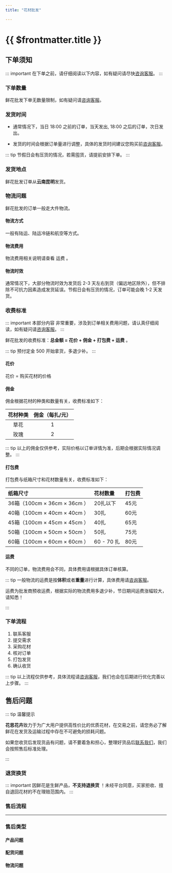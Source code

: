 ```yaml
---
title: "花材批发"

---
```


# {{ $frontmatter.title }}

## 下单须知

::: important
在下单之前，请仔细阅读以下内容，如有疑问请尽快[咨询客服](/about/connection)。
:::

### 下单数量

鲜花批发下单无数量限制，如有疑问请[咨询客服](/about/connection)。

### 发货时间

- 通常情况下，当日 18:00 之前的订单，当天发出, 18:00 之后的订单，次日发出。

- 发货的时间会根据订单量进行调整，具体的发货时间建议您购买前[咨询客服](/about/connection)。

::: tip
节假日会有压货的情况，若需囤货，请提前安排下单。
:::

### 发货地点

鲜花批发订单从**云南昆明**发货。


### 物流问题

鲜花批发的订单一般走大件物流。

#### 物流方式

一般有陆运、陆运冷链和航空等方式。

#### 物流费用

物流费用相关说明请查看 运费 。

#### 物流时效

通常情况下，大部分物流时效为发货后 2-3 天左右到货（偏远地区除外），但不排除不可抗力因素造成发货延误。节假日会有压货的情况，订单可能会晚 1-2 天发货。

### 收费标准

::: important
本部分内容 非常重要，涉及到订单相关费用问题，请认真仔细阅读，如有疑问请[咨询客服](/about/connection)。
:::

鲜花批发的收费标准：**总金额 = 花价 + 佣金 + 打包费 + 运费** 。

::: tip
预付定金 500 开始拿货，多退少补。
:::


#### 花价

花价 = 购买花材的价格

#### 佣金

佣金根据花材的种类和数量有关，收费标准如下：

| 花材种类 |佣金（每扎/元） |
| :------: | :---: |
| 草花     |1   |
| 玫瑰     |2  |

::: tip
以上的佣金仅供参考，实际价格以订单详情为准，后期会根据实际情况调整。
:::

#### 打包费

打包费与纸箱尺寸和花材数量有关，收费标准如下：

| 纸箱尺寸 | 花材数量 | 打包费 |
| :------ | :------- | :---- |
| 36箱（100cm × 36cm × 36cm ） | 20扎以下     | 45元|
|40箱（100cm × 40cm × 40cm ）|	30扎|	60元|
|45箱（100cm × 45cm × 45cm ）|	40扎|	65元|
|50箱（100cm × 50cm × 50cm ）|	50扎|	75元|
|60箱（100cm × 60cm × 60cm ）|	60 - 70 扎	|80元|


#### 运费

不同的订单，物流费用会不同，具体费用请根据具体订单核算。


::: tip 
一般物流的运费是按**体积**或者**重量**进行计算，具体费用请[咨询客服](/about/connection)。

运费为批发商预收运费，根据实际的物流费用多退少补，节日期间运费涨幅较大，请知悉！

:::


### 下单流程

1. 联系客服
2. 提交需求
3. 采购花材
4. 核对订单
5. 打包发货
6. 确认收货

::: tip
以上流程仅供参考，具体流程请[咨询客服](/about/connection)，我们也会在后期进行优化完善以上步骤。
:::


## 售后问题

::: tip 温馨提示

**花思花卉**致力于为广大用户提供高性价比的优质花材，在交易之前，请您务必了解鲜花在发货及运输过程中存在不可避免的损耗问题。

如果您收货后发现货品有问题，请不要着急和担心，整理好货品后[联系我们](/about/connection)，我们会按照售后标准处理。

:::

### 退货换货
 
::: important 
因鲜花是生鲜产品，**不支持退换货** ！未经平台同意，买家拒收、擅自退回花材的不在理赔范围内。
:::

### 售后流程

---
<badge type="tip" text="以下正在更新中" />

### 售后类型

#### 产品问题

#### 配货问题

#### 物流问题


